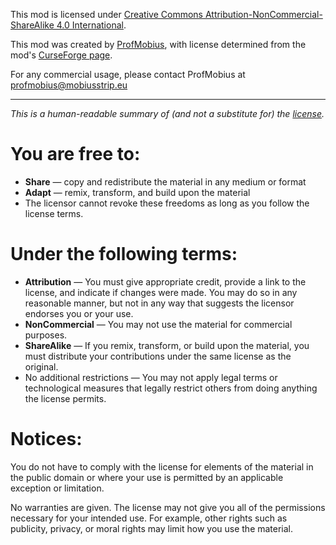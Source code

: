 This mod is licensed under [Creative Commons Attribution-NonCommercial-ShareAlike 4.0 International](https://creativecommons.org/licenses/by-nc-sa/4.0/).

This mod was created by [ProfMobius](http://www.mobiusstrip.eu/), with license determined from the mod's [CurseForge page](http://minecraft.curseforge.com/projects/opis).

For any commercial usage, please contact ProfMobius at profmobius@mobiusstrip.eu

-----

*This is a human-readable summary of (and not a substitute for) the [license](https://creativecommons.org/licenses/by-nc-sa/4.0/legalcode).*


# You are free to:

* **Share** — copy and redistribute the material in any medium or format
* **Adapt** — remix, transform, and build upon the material
* The licensor cannot revoke these freedoms as long as you follow the license terms.

# Under the following terms:

* **Attribution** — You must give appropriate credit, provide a link to the license, and
indicate if changes were made. You may do so in any reasonable manner, but not in any way
that suggests the licensor endorses you or your use.
* **NonCommercial** — You may not use the material for commercial purposes.
* **ShareAlike** — If you remix, transform, or build upon the material, you must
distribute your contributions under the same license as the original.
* No additional restrictions — You may not apply legal terms or technological measures
that legally restrict others from doing anything the license permits.

# Notices:

You do not have to comply with the license for elements of the material in the public
domain or where your use is permitted by an applicable exception or limitation.

No warranties are given. The license may not give you all of the permissions necessary
for your intended use. For example, other rights such as publicity, privacy, or moral
rights may limit how you use the material.